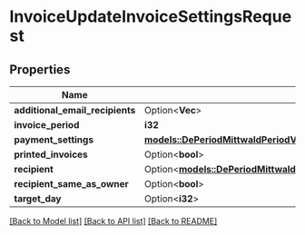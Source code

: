 # InvoiceUpdateInvoiceSettingsRequest

## Properties

Name | Type | Description | Notes
------------ | ------------- | ------------- | -------------
**additional_email_recipients** | Option<**Vec<String>**> |  | [optional]
**invoice_period** | **i32** |  | 
**payment_settings** | [**models::DePeriodMittwaldPeriodV1PeriodInvoicePeriodPaymentSettings**](de.mittwald.v1.invoice.PaymentSettings.md) |  | 
**printed_invoices** | Option<**bool**> |  | [optional]
**recipient** | Option<[**models::DePeriodMittwaldPeriodV1PeriodInvoicePeriodRecipient**](de.mittwald.v1.invoice.Recipient.md)> |  | [optional]
**recipient_same_as_owner** | Option<**bool**> |  | [optional]
**target_day** | Option<**i32**> |  | [optional]

[[Back to Model list]](../README.md#documentation-for-models) [[Back to API list]](../README.md#documentation-for-api-endpoints) [[Back to README]](../README.md)


